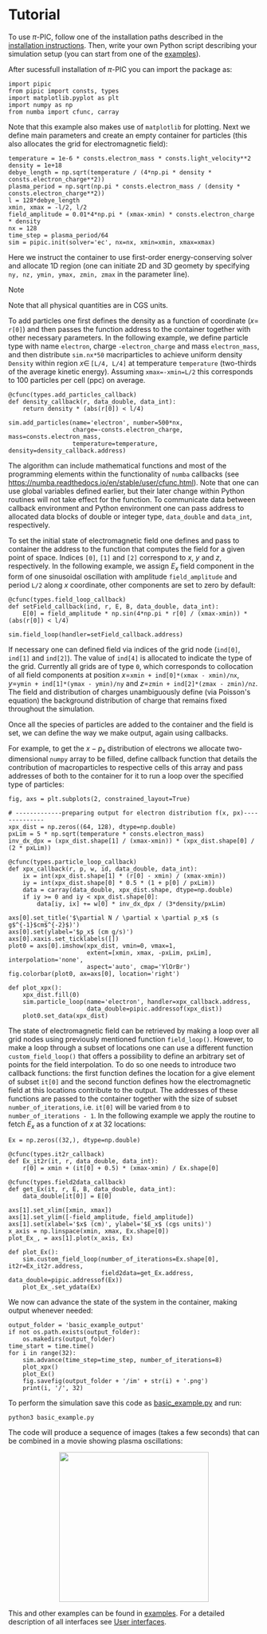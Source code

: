 # Tutorial

To use $\pi$-PIC, follow one of the installation paths described in the [installation instructions](INSTALLATION.md). Then, write your own Python script describing your simulation setup (you can start from one of the [examples](../../examples)).

After sucessfull installation of $\pi$-PIC you can import the package as:
```
import pipic
from pipic import consts, types
import matplotlib.pyplot as plt
import numpy as np
from numba import cfunc, carray
```
Note that this example also makes use of `matplotlib` for plotting. Next we define main parameters and create an empty container for particles (this also allocates the grid for electromagnetic field):
```
temperature = 1e-6 * consts.electron_mass * consts.light_velocity**2
density = 1e+18
debye_length = np.sqrt(temperature / (4*np.pi * density * consts.electron_charge**2))
plasma_period = np.sqrt(np.pi * consts.electron_mass / (density * consts.electron_charge**2))
l = 128*debye_length
xmin, xmax = -l/2, l/2
field_amplitude = 0.01*4*np.pi * (xmax-xmin) * consts.electron_charge * density
nx = 128
time_step = plasma_period/64
sim = pipic.init(solver='ec', nx=nx, xmin=xmin, xmax=xmax)
```
Here we instruct the container to use first-order energy-conserving solver and allocate 1D region (one can initiate 2D and 3D geomety by specifying `ny, nz, ymin, ymax, zmin, zmax` in the parameter line).
> [!NOTE]
> Note that all physical quantities are in CGS units.

To add particles one first defines the density as a function of coordinate ($x=$ `r[0]`) and then passes the function address to the container together with other necessary parameters. In the following example, we define particle type with name `electron`, charge `-electron_charge` and mass `electron_mass`, and then distribute `sim.nx*50` macriparticles to achieve uniform density `Density` within region $x \in \,$`[L/4, L/4]` at temperature `temperature` (two-thirds of the average kinetic energy). Assuming `xmax=-xmin=L/2` this corresponds to 100 particles per cell (ppc) on average.   
```
@cfunc(types.add_particles_callback)
def density_callback(r, data_double, data_int):
    return density * (abs(r[0]) < l/4)

sim.add_particles(name='electron', number=500*nx,
                  charge=-consts.electron_charge, mass=consts.electron_mass,
                  temperature=temperature, density=density_callback.address)
``` 
The algorithm can include mathematical functions and most of the programming elements within the functionality of `numba` callbacks (see https://numba.readthedocs.io/en/stable/user/cfunc.html). Note that one can use global variables defined earlier, but their later change within Python routines will not take effect for the function. To communicate data between callback environment and Python environment one can pass address to allocated data blocks of double or integer type, `data_double` and `data_int`, respectively.

To set the initial state of electromagnetic field one defines and pass to container the address to the function that computes the field for a given point of space. Indices `[0]`, `[1]` and `[2]` correspond to $x$, $y$ and $z$, respectively. In the following example, we assign $E_x$ field component in the form of one sinusoidal oscillation with amplitude `field_amplitude` and period `L/2` along $x$ coordinate, other components are set to zero by default:
```
@cfunc(types.field_loop_callback)
def setField_callback(ind, r, E, B, data_double, data_int):
    E[0] = field_amplitude * np.sin(4*np.pi * r[0] / (xmax-xmin)) * (abs(r[0]) < l/4)

sim.field_loop(handler=setField_callback.address)
```
If necessary one can defined field via indices of the grid node (`ind[0]`, `ind[1]` and `ind[2]`). The value of `ind[4]` is allocated to indicate the type of the grid. Currently all grids are of type `0`, which corresponds to collocation of all field components at position $x=$`xmin + ind[0]*(xmax - xmin)/nx`, $y=$`ymin + ind[1]*(ymax - ymin)/ny` and $z=$`zmin + ind[2]*(zmax - zmin)/nz`. The field and distribution of charges unambiguously define (via Poisson's equation) the background distribution of charge that remains fixed throughout the simulation.

Once all the species of particles are added to the container and the field is set, we can define the way we make output, again using callbacks. 

For example, to get the $x-p_x$ distribution of electrons we allocate two-dimensional `numpy` array to be filled, define callback function that details the contribution of macroparticles to respective cells of this array and pass addresses of both to the container for it to run a loop over the specified type of particles:
```
fig, axs = plt.subplots(2, constrained_layout=True)

# -------------preparing output for electron distribution f(x, px)--------------
xpx_dist = np.zeros((64, 128), dtype=np.double)
pxLim = 5 * np.sqrt(temperature * consts.electron_mass)
inv_dx_dpx = (xpx_dist.shape[1] / (xmax-xmin)) * (xpx_dist.shape[0] / (2 * pxLim))

@cfunc(types.particle_loop_callback)
def xpx_callback(r, p, w, id, data_double, data_int):
    ix = int(xpx_dist.shape[1] * (r[0] - xmin) / (xmax-xmin))
    iy = int(xpx_dist.shape[0] * 0.5 * (1 + p[0] / pxLim))
    data = carray(data_double, xpx_dist.shape, dtype=np.double)
    if iy >= 0 and iy < xpx_dist.shape[0]:
        data[iy, ix] += w[0] * inv_dx_dpx / (3*density/pxLim)

axs[0].set_title('$\partial N / \partial x \partial p_x$ (s g$^{-1}$cm$^{-2}$)')
axs[0].set(ylabel='$p_x$ (cm g/s)')
axs[0].xaxis.set_ticklabels([])
plot0 = axs[0].imshow(xpx_dist, vmin=0, vmax=1,
                      extent=[xmin, xmax, -pxLim, pxLim], interpolation='none',
                      aspect='auto', cmap='YlOrBr')
fig.colorbar(plot0, ax=axs[0], location='right')

def plot_xpx():
    xpx_dist.fill(0)
    sim.particle_loop(name='electron', handler=xpx_callback.address,
                      data_double=pipic.addressof(xpx_dist))
    plot0.set_data(xpx_dist)
```
The state of electromagnetic field can be retrieved by making a loop over all grid nodes using previously mentioned function `field_loop()`. However, to make a loop through a subset of locations one can use a different function `custom_field_loop()` that offers a possibility to define an arbitrary set of points for the field interpolation. To do so one needs to introduce two callback functions: the first function defines the location for a give element of subset `it[0]` and the second function defines how the electromagnetic field at this locations contribute to the output. The addresses of these functions are passed to the container together with the size of subset `number_of_iterations`, i.e. `it[0]` will be varied from `0` to `number_of_iterations - 1`. In the following example we apply the routine to fetch $E_x$ as a function of $x$ at 32 locations:
```
Ex = np.zeros((32,), dtype=np.double)

@cfunc(types.it2r_callback)
def Ex_it2r(it, r, data_double, data_int):
    r[0] = xmin + (it[0] + 0.5) * (xmax-xmin) / Ex.shape[0]

@cfunc(types.field2data_callback)
def get_Ex(it, r, E, B, data_double, data_int):
    data_double[it[0]] = E[0]

axs[1].set_xlim([xmin, xmax])
axs[1].set_ylim([-field_amplitude, field_amplitude])
axs[1].set(xlabel='$x$ (cm)', ylabel='$E_x$ (cgs units)')
x_axis = np.linspace(xmin, xmax, Ex.shape[0])
plot_Ex_, = axs[1].plot(x_axis, Ex)

def plot_Ex():
    sim.custom_field_loop(number_of_iterations=Ex.shape[0], it2r=Ex_it2r.address,
                          field2data=get_Ex.address, data_double=pipic.addressof(Ex))
    plot_Ex_.set_ydata(Ex)
```
We now can advance the state of the system in the container, making output whenever needed:
```
output_folder = 'basic_example_output'
if not os.path.exists(output_folder):
    os.makedirs(output_folder)
time_start = time.time()
for i in range(32):
    sim.advance(time_step=time_step, number_of_iterations=8)
    plot_xpx()
    plot_Ex()
    fig.savefig(output_folder + '/im' + str(i) + '.png')
    print(i, '/', 32)
```
To perform the simulation save this code as [basic_example.py](../../examples/basic_example.py) and run:
```
python3 basic_example.py
```
The code will produce a sequence of images (takes a few seconds) that can be combined in a movie showing plasma oscillations:

<p align="center">
<img src="https://raw.githubusercontent.com/hi-chi/pipic/main/docs/basic_example.gif" width="300">
</p>

This and other examples can be found in [examples](../../examples). For a detailed description of all interfaces see [User interfaces](INTERFACES.md).
